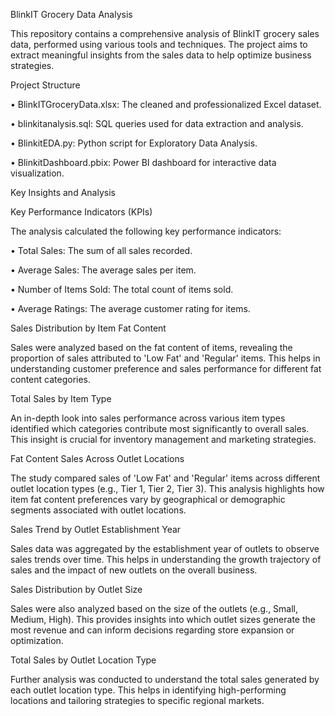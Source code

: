 BlinkIT Grocery Data Analysis

This repository contains a comprehensive analysis of BlinkIT grocery sales data, performed using various tools and techniques. The project aims to extract meaningful insights from the sales data to help optimize business strategies.

Project Structure

•
BlinkITGroceryData.xlsx: The cleaned and professionalized Excel dataset.

•
blinkitanalysis.sql: SQL queries used for data extraction and analysis.

•
BlinkitEDA.py: Python script for Exploratory Data Analysis.

•
BlinkitDashboard.pbix: Power BI dashboard for interactive data visualization.

Key Insights and Analysis

Key Performance Indicators (KPIs)

The analysis calculated the following key performance indicators:

•
Total Sales: The sum of all sales recorded.

•
Average Sales: The average sales per item.

•
Number of Items Sold: The total count of items sold.

•
Average Ratings: The average customer rating for items.

Sales Distribution by Item Fat Content

Sales were analyzed based on the fat content of items, revealing the proportion of sales attributed to 'Low Fat' and 'Regular' items. This helps in understanding customer preference and sales performance for different fat content categories.

Total Sales by Item Type

An in-depth look into sales performance across various item types identified which categories contribute most significantly to overall sales. This insight is crucial for inventory management and marketing strategies.

Fat Content Sales Across Outlet Locations

The study compared sales of 'Low Fat' and 'Regular' items across different outlet location types (e.g., Tier 1, Tier 2, Tier 3). This analysis highlights how item fat content preferences vary by geographical or demographic segments associated with outlet locations.

Sales Trend by Outlet Establishment Year

Sales data was aggregated by the establishment year of outlets to observe sales trends over time. This helps in understanding the growth trajectory of sales and the impact of new outlets on the overall business.

Sales Distribution by Outlet Size

Sales were also analyzed based on the size of the outlets (e.g., Small, Medium, High). This provides insights into which outlet sizes generate the most revenue and can inform decisions regarding store expansion or optimization.

Total Sales by Outlet Location Type

Further analysis was conducted to understand the total sales generated by each outlet location type. This helps in identifying high-performing locations and tailoring strategies to specific regional markets.

